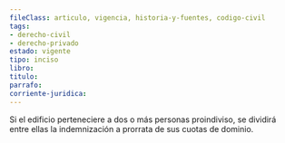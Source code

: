 ```yaml
---
fileClass: articulo, vigencia, historia-y-fuentes, codigo-civil
tags:
- derecho-civil
- derecho-privado
estado: vigente
tipo: inciso
libro:
titulo:
parrafo:
corriente-juridica:
---
```

Si el edificio perteneciere a dos o más personas proindiviso, se dividirá entre ellas la indemnización a prorrata de sus cuotas de dominio.